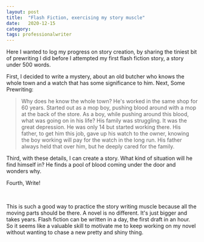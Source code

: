 ```yaml
---
layout: post
title:  "Flash Fiction, exercising my story muscle"
date:   2020-12-15
category: 
tags: professionalwriter
---
```

Here I wanted to log my progress on story creation, by sharing the tiniest bit of prewriting I did before I attempted my first flash fiction story, a story under 500 words.

First, I decided to write a mystery, about an old butcher who knows the whole town and a watch that has some significance to him. Next, Some Prewriting:

>Why does he know the whole town? He's worked in the same shop for 60 years. Started out as a mop boy, pushing blood around with a mop at the back of the store.    As a boy, while pushing around this blood, what was going on in his life? His family was struggling. It was the great depression. He was only 14 but started working there. His father, to get him this job, gave up his watch to the owner, knowing the boy working will pay for the watch in the long run.    His father always held that over him, but he deeply cared for the family. 

Third, with these details, I can create a story. What kind of situation will he find himself in? He finds a pool of blood coming under the door and wonders why.

Fourth, Write!

<br>

This is such a good way to practice the story writing muscle because all the moving parts should be there. A novel is no different. It's just bigger and takes years. Flash fiction can be written in a day, the first draft in an hour. So it seems like a valuable skill to motivate me to keep working on my novel without wanting to chase a new pretty and shiny thing.